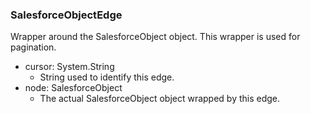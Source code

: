 ### SalesforceObjectEdge
Wrapper around the SalesforceObject object. This wrapper is used for pagination.

- cursor: System.String
  - String used to identify this edge.
- node: SalesforceObject
  - The actual SalesforceObject object wrapped by this edge.
